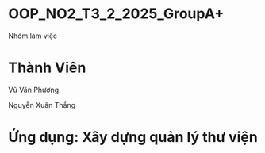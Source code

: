 # OOP_NO2_T3_2_2025_GroupA+

Nhóm làm việc 
# Thành Viên
Vũ Văn Phương

Nguyễn Xuân Thắng

# Ứng dụng: Xây dựng quản lý thư viện
